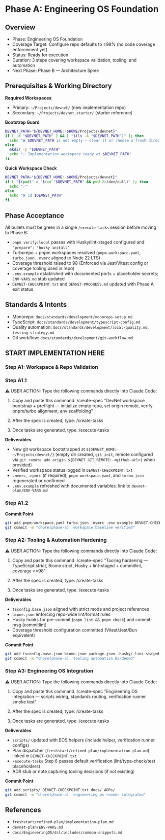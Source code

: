 # Phase A: Engineering OS Foundation

<!-- CLAUDE CODE EXECUTION MANIFEST
  - Read ALL sections above "START IMPLEMENTATION" for context only
  - Begin execution at: "## START IMPLEMENTATION HERE"
  - Do not execute anything in sections marked "CONTEXT ONLY"
  - Follow implementation steps sequentially (A1, A2, A3)
-->

## Overview
<!-- CONTEXT ONLY - DO NOT EXECUTE -->

- Phase: Engineering OS Foundation
- Coverage Target: Configure repo defaults to ≥98% (no code coverage enforcement yet)
- Status: Ready for execution
- Duration: 3 steps covering workspace validation, tooling, and automation
- Next Phase: Phase B — Architecture Spine

## Prerequisites & Working Directory

**Required Workspaces**:
- Primary: `~/Projects/devnet/` (new implementation repo)
- Secondary: `~/Projects/devnet.starter/` (starter reference)

**Bootstrap Guard**
```bash
DEVNET_PATH="${DEVNET_HOME:-$HOME/Projects/devnet}"
if [ -d "$DEVNET_PATH" ] && [ "$(ls -A "$DEVNET_PATH")" ]; then
  echo "❌ $DEVNET_PATH is not empty — clear it or choose a fresh directory"
else
  mkdir -p "$DEVNET_PATH"
  echo "✅ Implementation workspace ready at $DEVNET_PATH"
fi
```

**Quick Workspace Check**
```bash
DEVNET_PATH="${DEVNET_HOME:-$HOME/Projects/devnet}"
if [ "$(pwd)" = "$(cd "$DEVNET_PATH" && pwd 2>/dev/null)" ]; then
  echo "✅"
else
  echo "❌ cd $DEVNET_PATH"
fi
```

## Phase Acceptance
<!-- CONTEXT ONLY - DO NOT EXECUTE -->
All bullets must be green in a single `/execute-tasks` session before moving to Phase B:
- `pnpm verify:local` passes with Husky/lint-staged configured and `"prepare": "husky install"`
- Turborepo + pnpm workspaces resolved (`pnpm-workspace.yaml`, `turbo.json`, `.nvmrc` aligned to Node 22 LTS)
- Coverage threshold raised to 98 (Enforced via Jest/Vitest config or coverage tooling used in repo)
- `.env.example` established with documented ports + placeholder secrets; `ENV-VARS.md` stub updated
- `DEVNET-CHECKPOINT.txt` and `DEVNET-PROGRESS.md` updated with Phase A exit status

## Standards & Intents
<!-- CONTEXT ONLY - DO NOT EXECUTE -->

- Monorepo: `docs/standards/development/monorepo-setup.md`
- TypeScript: `docs/standards/development/typescript-config.md`
- Quality automation: `docs/standards/development/local-quality.md`, `testing-strategy.md`
- Git workflow: `docs/standards/development/git-workflow.md`

## START IMPLEMENTATION HERE
<!-- CLAUDE CODE: Begin execution with Step A1 below -->
### Step A1: Workspace & Repo Validation

### Step A1.1
<user-action-required>
⚠️ USER ACTION: Type the following commands directly into Claude Code:

1. Copy and paste this command:
   /create-spec "DevNet workspace bootstrap + preflight — initialize empty repo, set origin remote, verify pnpm/turbo alignment, env scaffolding"

2. After the spec is created, type:
   /create-tasks

3. Once tasks are generated, type:
   /execute-tasks
</user-action-required>

**Deliverables**
- New git workspace bootstrapped at `${DEVNET_HOME:-~/Projects/devnet/}` (empty dir created, `git init`, remote configured via `git remote add origin ${DEVNET_GIT_REMOTE:-<github-url>}` when provided)
- Verified workspace status logged in `DEVNET-CHECKPOINT.txt`
- `.nvmrc`, `.npmrc` (if required), `pnpm-workspace.yaml`, and `turbo.json` regenerated or confirmed
- `.env.example` refreshed with documented variables; link to `devnet-plan/ENV-VARS.md`

### Step A1.2
**Commit Point**
```bash
git add pnpm-workspace.yaml turbo.json .nvmrc .env.example DEVNET-CHECKPOINT.txt DEVNET-PROGRESS.md
git commit -m "chore(phase-a): workspace baseline verified"
```

### Step A2: Tooling & Automation Hardening

<user-action-required>
⚠️ USER ACTION: Type the following commands directly into Claude Code:

1. Copy and paste this command:
   /create-spec "Tooling hardening — TypeScript strict, Biome strict, Husky + lint-staged + commitlint, coverage >=98"

2. After the spec is created, type:
   /create-tasks

3. Once tasks are generated, type:
   /execute-tasks
</user-action-required>

**Deliverables**
- `tsconfig.base.json` aligned with strict mode and project references
- `biome.json` enforcing repo-wide lint/format rules
- Husky hooks for pre-commit (`pnpm lint && pnpm check`) and commit-msg (commitlint)
- Coverage threshold configuration committed (Vitest/Jest/Bun equivalent)

**Commit Point**
```bash
git add tsconfig.base.json biome.json package.json .husky/ lint-staged.config.*
git commit -m "chore(phase-a): tooling automation hardened"
```

### Step A3: Engineering OS Integration

<user-action-required>
⚠️ USER ACTION: Type the following commands directly into Claude Code:

1. Copy and paste this command:
   /create-spec "Engineering OS integration — scripts wiring, standards routing, verification runner smoke test"

2. After the spec is created, type:
   /create-tasks

3. Once tasks are generated, type:
   /execute-tasks
</user-action-required>


**Deliverables**
- `scripts/` updated with EOS helpers (include helper, verification runner configs)
- Plan dispatcher (`freshstart/refined-plan/implementation-plan.md`) linked in `DEVNET-CHECKPOINT.txt`
- `/execute-tasks` Step 6 passes default verification (lint/type-check/test placeholders)
- ADR stub or note capturing tooling decisions (if not existing)

**Commit Point**
```bash
git add scripts/ DEVNET-CHECKPOINT.txt docs/ ADRs/
git commit -m "chore(phase-a): engineering os runner integrated"
```

## References

- `freshstart/refined-plan/implementation-plan.md`
- `devnet-plan/ENV-VARS.md`
- `docs/EngineeringOS/dsl/includes/common-snippets.md`
